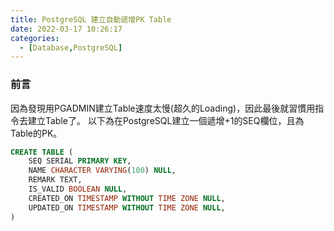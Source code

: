```yaml
---
title: PostgreSQL 建立自動遞增PK Table
date: 2022-03-17 10:26:17
categories:
  - [Database,PostgreSQL]
---
```

### 前言
因為發現用PGADMIN建立Table速度太慢(超久的Loading)，因此最後就習慣用指令去建立Table了。
以下為在PostgreSQL建立一個遞增+1的SEQ欄位，且為Table的PK。

```sql
CREATE TABLE (
    SEQ SERIAL PRIMARY KEY,
    NAME CHARACTER VARYING(100) NULL,
    REMARK TEXT,
    IS_VALID BOOLEAN NULL,
    CREATED_ON TIMESTAMP WITHOUT TIME ZONE NULL,
    UPDATED_ON TIMESTAMP WITHOUT TIME ZONE NULL,
)
```
